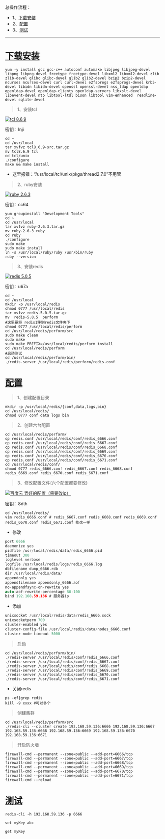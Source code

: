总操作流程：
- 1、[下载安装](#Linux-01)
- 2、[配置](#Linux-02)
- 3、[测试](#Linux-03)

***

# <a name="Linux-01" href="#" >下载安装</a>

```shell
yum -y install gcc gcc-c++ autoconf automake libjpeg libjpeg-devel libpng libpng-devel freetype freetype-devel libxml2 libxml2-devel zlib zlib-devel glibc glibc-devel glib2 glib2-devel bzip2 bzip2-devel ncurses ncurses-devel curl curl-devel e2fsprogs e2fsprogs-devel krb5-devel libidn libidn-devel openssl openssl-devel nss_ldap openldap openldap-devel openldap-clients openldap-servers libxslt-devel libevent-devel ntp libtool-ltdl bison libtool vim-enhanced  readline-devel sqlite-devel
```

>1、安装tcl

[![](https://img.shields.io/badge/tcl-8.6.9-green.svg "tcl 8.6.9")](https://pan.baidu.com/s/1-R081cV9pViNZEDuEablcg)

密钥：lnji

```shell
cd ~
cd /usr/local
tar xvfvz tcl8.6.9-src.tar.gz
mv tcl8.6.9 tcl
cd tcl/unix
./configure 
make && make install
```
- 这里报错：“/usr/local/tcl/unix/pkgs/thread2.7.0”不用管


>2、ruby安装

[![](https://img.shields.io/badge/ruby-2.6.3-green.svg "ruby 2.6.3")](https://pan.baidu.com/s/1bTBcGA1DSgV1wju9Vldbkg)

密钥：cc64

```shell
yum groupinstall "Development Tools"
cd ~
cd /usr/local
tar xvfvz ruby-2.6.3.tar.gz
mv ruby-2.6.3 ruby
cd ruby
./configure
sudo make
sudo make install
ln -s /usr/local/ruby/ruby /usr/bin/ruby
ruby --version
```
>3、安装redis

[![](https://img.shields.io/badge/redis-5.0.5-green.svg "redis 5.0.5")](https://pan.baidu.com/s/1qn5vVs3SDG7wwatLSyuyxg)

密钥：u67a

```shell
cd ~
cd /usr/local
mkdir -p /usr/local/redis
chmod 0777 /usr/local/redis
tar xvfvz redis-5.0.5.tar.gz
mv  redis-5.0.5  perform
#这里要将 redis1移到redis文件夹下
chmod 0777 /usr/local/redis/perform
cd /usr/local/redis/perform/src
sudo make clean 
sudo make
sudo make PREFIX=/usr/local/redis/perform install
cd /usr/local/redis/perform
#启动测试
cd /usr/local/redis/perform/bin/
./redis-server /usr/local/redis/perform/redis.conf 
```

# <a name="Linux-02" href="#" >配置</a>

>1、创建配置目录
```shell
mkdir -p /usr/local/redis/{conf,data,logs,bin}
cd /usr/local/redis/
chmod 0777 conf data logs bin
```
>2、创建六台配置

```shell
cd /usr/local/redis/perform/
cp redis.conf /usr/local/redis/conf/redis_6666.conf
cp redis.conf /usr/local/redis/conf/redis_6667.conf
cp redis.conf /usr/local/redis/conf/redis_6668.conf
cp redis.conf /usr/local/redis/conf/redis_6669.conf
cp redis.conf /usr/local/redis/conf/redis_6670.conf
cp redis.conf /usr/local/redis/conf/redis_6671.conf
cd /usr/local/redis/conf/
chmod 0777 redis_6666.conf redis_6667.conf redis_6668.conf redis_6669.conf redis_6670.conf redis_6671.conf
```
>3、修改配置文件(六个配置都要修改)

[![](https://img.shields.io/badge/百度云-弄好的配置（需要改ip）-green.svg "百度云 弄好的配置（需要改ip）")](https://pan.baidu.com/s/1WWo5jjlrU5S-2DXsgzRn-g)

密钥：8dth

```shell
cd /usr/local/redis/
vim redis_6666.conf # redis_6667.conf redis_6668.conf redis_6669.conf redis_6670.conf redis_6671.conf 修改一样
```
- 修改
```c
port 6666
daemonize yes
pidfile /usr/local/redis/data/redis_6666.pid
timeout 300
loglevel verbose
logfile /usr/local/redis/logs/redis_6666.log
dbfilename dump_6666.rdb
dir /usr/local/redis/data/ 
appendonly yes
appendfilename appendonly_6666.aof
no-appendfsync-on-rewrite yes
auto-aof-rewrite-percentage 80-100
bind 192.168.59.136 # 服务器ip
```
- 添加

```c
unixsocket /usr/local/redis/data/redis_6666.sock
unixsocketperm 700
cluster-enabled yes
cluster-config-file /usr/local/redis/data/nodes_6666.conf 
cluster-node-timeout 5000 
```

>启动
```shell
cd /usr/local/redis/perform/bin/
./redis-server /usr/local/redis/conf/redis_6666.conf 
./redis-server /usr/local/redis/conf/redis_6667.conf
./redis-server /usr/local/redis/conf/redis_6668.conf
./redis-server /usr/local/redis/conf/redis_6669.conf
./redis-server /usr/local/redis/conf/redis_6670.conf
./redis-server /usr/local/redis/conf/redis_6671.conf
```
- 关闭redis
```shell
ps -ef|grep redis
kill -9 xxxx #可以多个
```
>创建集群
```shell
cd /usr/local/redis/perform/src
./redis-cli --cluster create 192.168.59.136:6666 192.168.59.136:6667 192.168.59.136:6668 192.168.59.136:6669 192.168.59.136:6670 192.168.59.136:6671
```

>开启防火墙

```shell
firewall-cmd --permanent --zone=public --add-port=6666/tcp
firewall-cmd --permanent --zone=public --add-port=6667/tcp
firewall-cmd --permanent --zone=public --add-port=6668/tcp
firewall-cmd --permanent --zone=public --add-port=6669/tcp
firewall-cmd --permanent --zone=public --add-port=6670/tcp
firewall-cmd --permanent --zone=public --add-port=6671/tcp
firewall-cmd --reload
```

# <a name="Linux-03" href="#" >测试</a>

```shell
redis-cli -h 192.168.59.136 -p 6666

set myKey abc

get myKey
```

